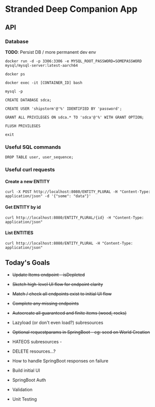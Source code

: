 # Stranded Deep Companion App

## API

### Database

**TODO**: Persist DB / more permanent dev env

`docker run -d -p 3306:3306 -e MYSQL_ROOT_PASSWORD=SOMEPASSWORD mysql/mysql-server:latest-aarch64`

`docker ps`

`docker exec -it [CONTAINER_ID] bash`

`mysql -p`

`CREATE DATABASE sdca;`

`CREATE USER 'shipstorm'@'%' IDENTIFIED BY 'password';`

`GRANT ALL PRIVILEGES ON sdca.* TO 'sdca'@'%' WITH GRANT OPTION;`

`FLUSH PRIVILEGES`

`exit`

### Useful SQL commands

`DROP TABLE user, user_sequence;`

### Useful curl requests

#### Create a new ENTITY
`curl -X POST http://localhost:8080/ENTITY_PLURAL -H "Content-Type: application/json" -d '{"some": "data"}'`

#### Get ENTITY by id
`curl http://localhost:8080/ENTITY_PLURAL/{id} -H "Content-Type: application/json"`

#### List ENTITIES
`curl http://localhost:8080/ENTITY_PLURAL -H "Content-Type: application/json"`

Today's Goals
---

 - ~~Update Items endpoint  - isDepleted~~
 - ~~Sketch high-level UI flow for endpoint clarity~~
 - ~~Match / check all endpoints exist to initial UI flow~~
 - ~~Complete any missing endpoints~~
 - ~~Autocreate all guaranteed and finite items (wood, rocks)~~
 - Lazyload (or don't even load?) subresources
 - ~~Optional requestparams in SpringBoot - eg: seed on World Creation~~
 - HATEOS subresources - 
 - DELETE resources...?
 - How to handle SpringBoot responses on failure

 - Build initial UI
 - SpringBoot Auth
 - Validation
 - Unit Testing